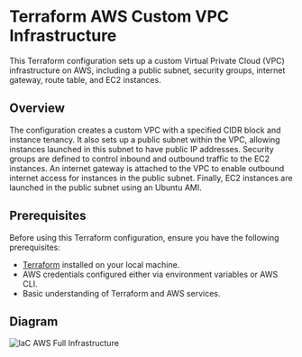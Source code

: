 # Terraform AWS Custom VPC Infrastructure

This Terraform configuration sets up a custom Virtual Private Cloud (VPC) infrastructure on AWS, including a public subnet, security groups, internet gateway, route table, and EC2 instances.

## Overview

The configuration creates a custom VPC with a specified CIDR block and instance tenancy. It also sets up a public subnet within the VPC, allowing instances launched in this subnet to have public IP addresses. Security groups are defined to control inbound and outbound traffic to the EC2 instances. An internet gateway is attached to the VPC to enable outbound internet access for instances in the public subnet. Finally, EC2 instances are launched in the public subnet using an Ubuntu AMI.

## Prerequisites

Before using this Terraform configuration, ensure you have the following prerequisites:

- [Terraform](https://www.terraform.io/downloads.html) installed on your local machine.
- AWS credentials configured either via environment variables or AWS CLI.
- Basic understanding of Terraform and AWS services.

## Diagram
![IaC AWS Full Infrastructure](https://github.com/nessamutia/Infrastructure-on-AWS-with-Terraform/assets/137209546/dd5453d9-86c5-4a84-84a4-e9f309e93978)
